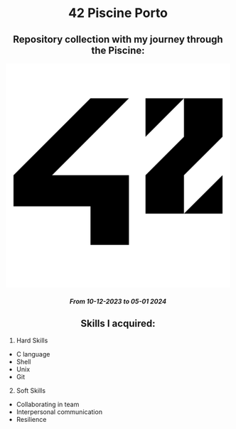 <div align="center">

# **42 Piscine Porto**

</div>


<div align= "center">

## Repository collection with my journey through the Piscine: <br>
![42](src/img/42_Logo.svg.png)

#### *From 10-12-2023 to 05-01 2024*

</div>

<div align="center">

## Skills I acquired: 


</div>

1. Hard Skills
- C language 
- Shell
- Unix
- Git
    
2. Soft Skills
- Collaborating in team
- Interpersonal communication
- Resilience

